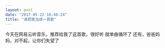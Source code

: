 ```yaml
---
layout: post
date: "2017-05-22 16:40:24"
title: "请把我当成一首歌"
---
```



今天在网易云听音乐，推荐给我了这首歌，很好听
就单曲循环了
还有，爸爸妈妈，对不起，让你们失望了